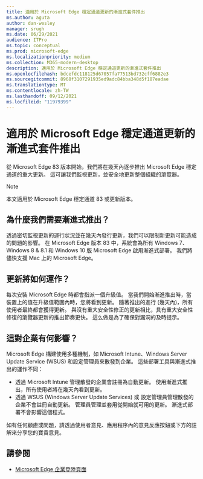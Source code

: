```yaml
---
title: 適用於 Microsoft Edge 穩定通道更新的漸進式套件推出
ms.author: aguta
author: dan-wesley
manager: srugh
ms.date: 06/29/2021
audience: ITPro
ms.topic: conceptual
ms.prod: microsoft-edge
ms.localizationpriority: medium
ms.collection: M365-modern-desktop
description: 適用於 Microsoft Edge 穩定通道更新的漸進式套件推出
ms.openlocfilehash: bdcefdc118125d67057fa77513bd732cff6882e3
ms.sourcegitcommit: 8968f3107291935ed9adc84bba348d5f187eadae
ms.translationtype: MT
ms.contentlocale: zh-TW
ms.lasthandoff: 09/12/2021
ms.locfileid: "11979399"
---
```

# <a name="progressive-rollouts-for-microsoft-edge-stable-channel-updates"></a>適用於 Microsoft Edge 穩定通道更新的漸進式套件推出

從 Microsoft Edge 83 版本開始，我們將在幾天內逐步推出 Microsoft Edge 穩定通道的重大更新。 這可讓我們監視更新，並安全地更新整個組織的瀏覽器。

> [!NOTE]
> 本文適用於 Microsoft Edge 穩定通道 83 或更新版本。

## <a name="why-do-we-need-progressive-rollout"></a>為什麼我們需要漸進式推出？

透過密切監視更新的運行狀況並在幾天內發行更新，我們可以限制新更新可能造成的問題的影響。 在 Microsoft Edge 版本 83 中，系統會為所有 Windows 7、Windows 8 & 8.1 和 Windows 10 版 Microsoft Edge 啟用漸進式部署。 我們將儘快支援 Mac 上的 Microsoft Edge。

## <a name="how-will-the-updates-work"></a>更新將如何運作？

每次安裝 Microsoft Edge 時都會指派一個升級值。 當我們開始漸進推出時，當裝置上的值在升級值範圍內時，您將看到更新。 隨著推出的進行 (幾天內)，所有使用者最終都會獲得更新。 與沒有重大安全性修正的更新相比，具有重大安全性修復的瀏覽器更新的推出節奏更快。 這么做是為了確保對漏洞的及時提示。

## <a name="how-does-this-affect-enterprises"></a>這對企業有何影響？

Microsoft Edge 構建使用多種機制，如 Microsoft Intune、Windows Server Update Service (WSUS) 和設定管理員來散發到企業。 這些部署工具與漸進式推出的運作不同：

- 透過 Microsoft Intune 管理散發的企業會註冊為自動更新。 使用漸進式推出，所有使用者將在幾天內看到更新。
- 透過 WSUS (Windows Server Update Services) 或 設定管理員管理散發的企業不會註冊自動更新。 管理員管理並套用從開始就可用的更新。 漸進式部署不會影響這個程式。

如有任何顧慮或問題，請透過使用者意見、應用程序內的意見反應按鈕或下方的註解來分享您的寶貴意見。

## <a name="see-also"></a>請參閱

- [Microsoft Edge 企業登陸頁面](https://aka.ms/EdgeEnterprise)
